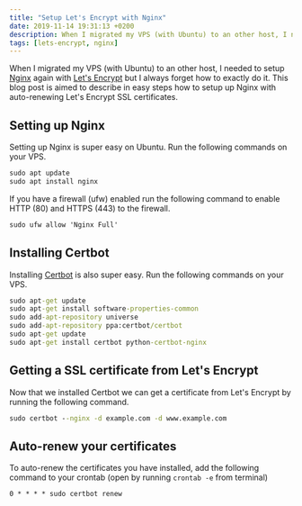 ```yaml
---
title: "Setup Let's Encrypt with Nginx"
date: 2019-11-14 19:31:13 +0200
description: When I migrated my VPS (with Ubuntu) to an other host, I needed to setup Nginx again with Let's...
tags: [lets-encrypt, nginx]
---
```


When I migrated my VPS (with Ubuntu) to an other host, I needed to setup [Nginx](https://nginx.org/) again with [Let's Encrypt](https://letsencrypt.org/) but I always forget how to exactly do it. This blog post is aimed to describe in easy steps how to setup up Nginx with auto-renewing Let's Encrypt SSL certificates.

## Setting up Nginx
Setting up Nginx is super easy on Ubuntu. Run the following commands on your VPS.

```cmd
sudo apt update
sudo apt install nginx
```

If you have a firewall (ufw) enabled run the following command to enable HTTP (80) and HTTPS (443) to the firewall.

```cmd
sudo ufw allow 'Nginx Full'
```

## Installing Certbot
Installing [Certbot](https://certbot.eff.org) is also super easy. Run the following commands on your VPS.

```cmd
sudo apt-get update
sudo apt-get install software-properties-common
sudo add-apt-repository universe
sudo add-apt-repository ppa:certbot/certbot
sudo apt-get update
sudo apt-get install certbot python-certbot-nginx
```

## Getting a SSL certificate from Let's Encrypt
Now that we installed Certbot we can get a certificate from Let's Encrypt by running the following command.

```cmd
sudo certbot --nginx -d example.com -d www.example.com
```

## Auto-renew your certificates
To auto-renew the certificates you have installed, add the following command to your crontab (open by running `crontab -e` from terminal)
```cmd
0 * * * * sudo certbot renew
```
